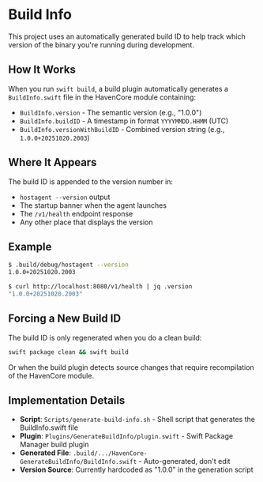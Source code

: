 # Build Info

This project uses an automatically generated build ID to help track which version of the binary you're running during development.

## How It Works

When you run `swift build`, a build plugin automatically generates a `BuildInfo.swift` file in the HavenCore module containing:
- `BuildInfo.version` - The semantic version (e.g., "1.0.0")
- `BuildInfo.buildID` - A timestamp in format `YYYYMMDD.HHMM` (UTC)
- `BuildInfo.versionWithBuildID` - Combined version string (e.g., `1.0.0+20251020.2003`)

## Where It Appears

The build ID is appended to the version number in:
- `hostagent --version` output
- The startup banner when the agent launches
- The `/v1/health` endpoint response
- Any other place that displays the version

## Example

```bash
$ .build/debug/hostagent --version
1.0.0+20251020.2003

$ curl http://localhost:8080/v1/health | jq .version
"1.0.0+20251020.2003"
```

## Forcing a New Build ID

The build ID is only regenerated when you do a clean build:

```bash
swift package clean && swift build
```

Or when the build plugin detects source changes that require recompilation of the HavenCore module.

## Implementation Details

- **Script**: `Scripts/generate-build-info.sh` - Shell script that generates the BuildInfo.swift file
- **Plugin**: `Plugins/GenerateBuildInfo/plugin.swift` - Swift Package Manager build plugin
- **Generated File**: `.build/.../HavenCore-GenerateBuildInfo/BuildInfo.swift` - Auto-generated, don't edit
- **Version Source**: Currently hardcoded as "1.0.0" in the generation script
